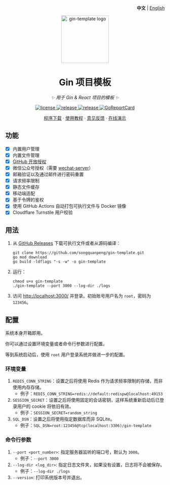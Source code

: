 <p align="right">
   <strong>中文</strong> | <a href="./README.en.md">English</a>
</p>

<p align="center">
  <a href="https://github.com/songquanpeng/gin-template"><img src="https://raw.githubusercontent.com/songquanpeng/gin-template/main/web/public/logo.png" width="150" height="150" alt="gin-template logo"></a>
</p>

<div align="center">

# Gin 项目模板

_✨ 用于 Gin & React 项目的模板 ✨_

</div>

<p align="center">
  <a href="https://raw.githubusercontent.com/songquanpeng/gin-template/main/LICENSE">
    <img src="https://img.shields.io/github/license/songquanpeng/gin-template?color=brightgreen" alt="license">
  </a>
  <a href="https://github.com/songquanpeng/gin-template/releases/latest">
    <img src="https://img.shields.io/github/v/release/songquanpeng/gin-template?color=brightgreen&include_prereleases" alt="release">
  </a>
  <a href="https://github.com/songquanpeng/gin-template/releases/latest">
    <img src="https://img.shields.io/github/downloads/songquanpeng/gin-template/total?color=brightgreen&include_prereleases" alt="release">
  </a>
  <a href="https://goreportcard.com/report/github.com/songquanpeng/go-file">
    <img src="https://goreportcard.com/badge/github.com/songquanpeng/gin-template" alt="GoReportCard">
  </a>
</p>

<p align="center">
  <a href="https://github.com/songquanpeng/gin-template/releases">程序下载</a>
  ·
  <a href="https://github.com/songquanpeng/gin-template#用法">使用教程</a>
  ·
  <a href="https://github.com/songquanpeng/gin-template/issues">意见反馈</a>
  ·
  <a href="https://gin-template.vercel.app/">在线演示</a>
</p>

## 功能
+ [x] 内置用户管理
+ [x] 内置文件管理
+ [x] [GitHub 开放授权](https://github.com/settings/applications/new)
+ [x] 微信公众号授权（需要 [wechat-server](https://github.com/songquanpeng/wechat-server)）
+ [x] 邮箱验证以及通过邮件进行密码重置
+ [x] 请求频率限制
+ [x] 静态文件缓存
+ [x] 移动端适配
+ [x] 基于令牌的鉴权
+ [x] 使用 GitHub Actions 自动打包可执行文件与 Docker 镜像
+ [x] Cloudflare Turnstile 用户校验

## 用法
1. 从 [GitHub Releases](https://github.com/songquanpeng/gin-template/releases/latest) 下载可执行文件或者从源码编译：
   ```shell
   git clone https://github.com/songquanpeng/gin-template.git
   go mod download
   go build -ldflags "-s -w" -o gin-template
   ````
2. 运行：
   ```shell
   chmod u+x gin-template
   ./gin-template --port 3000 --log-dir ./logs
   ```
3. 访问 [http://localhost:3000/](http://localhost:3000/) 并登录。初始账号用户名为 `root`，密码为 `123456`。

## 配置
系统本身开箱即用。

你可以通过设置环境变量或者命令行参数进行配置。

等到系统启动后，使用 `root` 用户登录系统并做进一步的配置。

### 环境变量
1. `REDIS_CONN_STRING`：设置之后将使用 Redis 作为请求频率限制的存储，而非使用内存存储。
   + 例子：`REDIS_CONN_STRING=redis://default:redispw@localhost:49153`
2. `SESSION_SECRET`：设置之后将使用固定的会话密钥，这样系统重新启动后已登录用户的 cookie 将依旧有效。
   + 例子：`SESSION_SECRET=random_string`
3. `SQL_DSN`：设置之后将使用指定数据库而非 SQLite。
   + 例子：`SQL_DSN=root:123456@tcp(localhost:3306)/gin-template`

### 命令行参数
1. `--port <port_number>`: 指定服务器监听的端口号，默认为 `3000`。
   + 例子：`--port 3000`
2. `--log-dir <log_dir>`: 指定日志文件夹，如果没有设置，日志将不会被保存。
   + 例子：`--log-dir ./logs`
3. `--version`: 打印系统版本号并退出。